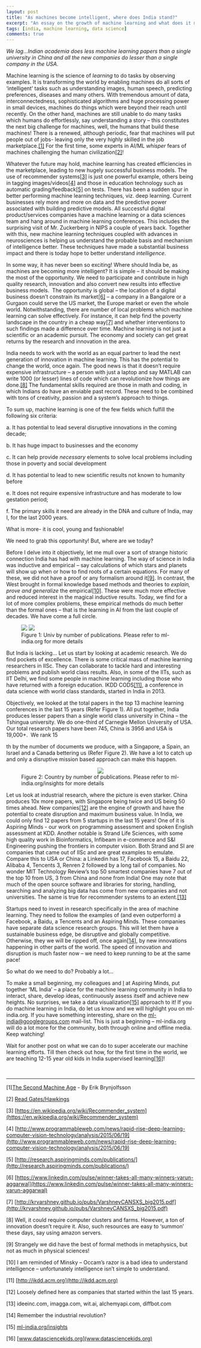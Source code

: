 ```yaml
---
layout: post
title: "As machines become intelligent, where does India stand?"
excerpt: "An essay on the growth of machine learning and what does it mean for India"
tags: [india, machine learning, data science]
comments: true
---
```


_We lag…Indian academia does less machine learning papers than a single
university in China and all the new companies do lesser than a single company
in the USA._

Machine learning is the science of _learning_ to do tasks by observing
examples. It is transforming the world by enabling machines do all sorts of
‘intelligent’ tasks such as understanding images, human speech, predicting
preferences, diseases and many others. With tremendous amount of data, interconnectedness,
sophisticated algorithms and huge processing power in small devices, machines
do things which were beyond their reach until recently. On the other hand, machines are still unable
to do many tasks which humans do effortlessly, say understanding a story – this
constitutes the next big challenge for machines, well, the humans that build
these machines! There is a renewed, although periodic, fear that machines will
put people out of jobs- leaving only the very highly skilled in the job marketplace.[[1]](#_ftn1) For
the first time, some experts in AI/ML _whisper_ fears of machines
challenging the human civilization[[2]](#_ftn2)!

Whatever the future may hold, machine learning has created efficiencies in
the marketplace, leading to new hugely successful business models. The use of
recommender systems[[3]](#_ftn3) is
just one powerful example, others being in tagging images/videos[[4]](#_ftn4)
and those in education technology such as automatic grading/feedback[[5]](#_ftn5)
on tests. There has been a sudden spur in better performing machine learning
techniques, viz. deep learning. Current businesses rely more and more on data
and the predictive power associated with building predictive models. All
successful digital product/services companies have a machine learning or a data
sciences team and hang around in machine learning conferences. This includes
the surprising visit of Mr. Zuckerberg in NIPS a couple of years back. Together
with this, new machine learning techniques coupled with advances in
neurosciences is helping us understand the probable basis and mechanism of
intelligence better. These techniques have made a substantial business impact
and there is today hope to better understand _intelligence_.

In some way, it has never been so exciting! Where should India be, as
machines are becoming more intelligent? It is simple – it should be making the
most of the opportunity. We need to participate and contribute in high quality
research, innovation and also convert new results into effective business
models.  The opportunity is global – the
location of a digital business doesn’t constrain its market[[6]](#_ftn6)
– a company in a Bangalore or a Gurgaon could serve the US market, the Europe market or even the whole
world. Notwithstanding, there are number of local problems which machine learning can
solve effectively. For instance, it can help find the poverty landscape in the
country in a cheap way[[7]](#_ftn7) and whether interventions to such findings made
a difference over time. Machine learning is not just a scientific or an
academic pursuit. The economy and society can get great returns by the research
and innovation in the area.

India needs to work with the world as an equal partner to lead the next
generation of innovation in machine learning. This has the potential to change the world,
once again.
The good news is that it doesn’t require expensive infrastructure – a person
with just a laptop and say MATLAB can write 1000 (or lesser) lines of code
which can revolutionize how things are done.[[8]](#_ftn8)
The fundamental skills required are those in math and coding, in which Indians
do have an enviable past record. These need to be combined with tons of creativity, passion and a system’s
approach to things.

To sum up, machine learning is one
of the few fields which fulfill the following six criteria: 

a. It has potential to lead several
disruptive innovations in the coming decade; 

b. It has huge impact to businesses
and the economy 

c. It can help provide _necessary_
elements to solve local problems including those in poverty and social
development

d. It has potential to lead to new
scientific results not known to humanity before

e. It does not require expensive
infrastructure and has moderate to low gestation period;

f. The primary skills it need are
already in the DNA and culture of India, may I, for the last 2000 years. 

What is more- it is cool, young and fashionable!

We need to grab this opportunity! But, where are we today?

Before I delve into it objectively, let me mull over a sort of strange historic
connection India has had with machine learning. The way of science in India was
inductive and empirical – say calculations of which stars and planets will show
up when or how to find roots of a certain equations. For many of these, we did
not have a proof or any formalism around it[[9]](#_ftn9).
In contrast, the West brought in formal knowledge based methods and theories to
_explain, prove _and_ generalize_ the empirical[[10]](#_ftn10).
These were much more effective and reduced interest in the magical inductive
results. Today, we find for a lot of more complex problems, these empirical
methods do much better than the formal ones – that is the learning in AI from
the last couple of decades. We have come a full circle.

<figure>
    <a href="/images/unis overall.png"><img src="/images/unis overall.png"></a>
    <a href="/images/unis India.png"><img src="/images/unis India.png"></a>
    <figcaption>Figure 1: Univ by number of publications. Please refer to ml-india.org for
more details</figcaption>
</figure>



But India is lacking… Let us start by looking at academic research. We do find
pockets of excellence. There is some critical mass of machine learning
researchers in IISc. They can collaborate to tackle hard and interesting
problems and publish world class results. Also, in some of the IITs, such as
IIT Delhi, we find some people in machine learning including those who have
returned with a foreign education. IKDD CODS[[11]](#_ftn11),
a conference in data science with world class standards, started in India in 2013.

Objectively, we looked at the total papers in the top 13 machine learning
conferences in the last 15 years (Refer Figure 1). All put together, India
produces lesser papers than a single world class university in China – the Tshingua university. We
do one-third of Carnegie Mellon University of USA. Our total research papers
have been 745, China is 3956 and USA is 19,000+.  We rank 15

th by the number of
documents we produce, with a Singapore, a Spain, an Israel and a Canada bettering
us (Refer Figure 2). We have a lot to catch up and only a disruptive mission
based approach can make this happen.

<figure>
    <a href="/images/countries.png"><center><img src="/images/countries.png"></center></a>
    <figcaption>Figure 2: Country by number of publications. Please refer to ml-india.org/insights  
for more details</figcaption>
</figure>



Let us look at industrial research, where the picture is even starker. China
produces 10x more papers, with Singapore being twice and US being 50 times
ahead. New companies[[12]](#_ftn12)
are the engine of growth and have the potential to create disruption and maximum
business value. In India, we could only find 12 papers from 5 startups in the
last 15 years! One of it is Aspiring Minds - our work on programming assessment
and spoken English assessment at KDD. Another notable is Strand Life Sciences,
with some high quality work in Bioinformatics, Infibeam in e-commerce and S&I
Engineering pushing the frontiers in computer vision. Both Strand and SI are
companies that came out of IISc and are great examples to emulate. Compare this
to USA or China: a Linkedin has 17, Facebook 15, a Baidu 22, Alibaba 4,
Tencents 3, Renren 2 followed by a long tail of companies. No wonder MIT
Technology Review’s top 50 smartest companies have 7 out of the top 10 from US,
3 from China and none from India! One may note that much of the open source
software and libraries for storing, handling, searching and analyzing big data
has come from new companies and not universities. The same is true for recommender
systems to an extent.[[13]](#_ftn13)

Startups need to invest in research specifically in the area of machine
learning. They need to follow the examples of (and even outperform)
a Facebook, a Baidu, a Tencents and an Aspiring Minds. These companies have separate data
science research groups. This will let them have a sustainable business edge,
be disruptive and globally competitive. Otherwise, they we will be ripped off,
once again[[14]](#_ftn14), by
new innovations happening in other parts of the world. The speed of innovation
and disruption is much faster now – we need to keep running to be at the same pace!

So what do we need to do? Probably a lot… 

To make a small beginning, my colleagues and [I]() at Aspiring Minds, put together ‘ML India’ – a place for the machine learning
community in India to interact, share, develop ideas, continuously assess
itself and achieve new heights. No surprises, we take a data visualization[[15]](#_ftn15)
approach to it! If you do machine learning in India, do let us know and we will
highlight you on ml-india.org. If you have something interesting, share on the [ml-india@googlegroups.com](mailto:ml-india@googlegroups.com)
mail-list. This is just a beginning – ml-india.org will do a lot more for the
community, both through online and offline media. Keep watching!

Wait for another post on what we can do to super accelerate our machine
learning efforts. Till then check out how, for the first time in the world, we
are teaching 12-15 year old kids in India supervised learning[[16]](#_ftn16)!

 


* * *

[1]<a markdown="0" name="_ftn1"></a>[The Second Machine Age](http://secondmachineage.com) - By Erik
Brynjolfsson‎

[2]<a markdown="0" name="_ftn2"></a>
[Read Gates/Hawkings](https://www.washingtonpost.com/news/the-switch/wp/2015/01/28/bill-gates-on-dangers-of-artificial-intelligence-dont-understand-why-some-people-are-not-concerned/)

[3]<a markdown="0" name="_ftn3"></a>
[https://en.wikipedia.org/wiki/Recommender_system](https://en.wikipedia.org/wiki/Recommender_system)

[4]<a markdown="0" name="_ftn4"></a>
[http://www.programmableweb.com/news/rapid-rise-deep-learning-computer-vision-technology/analysis/2015/06/19](http://www.programmableweb.com/news/rapid-rise-deep-learning-computer-vision-technology/analysis/2015/06/19)

[5]<a markdown="0" name="_ftn5"></a>
[http://research.aspiringminds.com/publications/](http://research.aspiringminds.com/publications/)

[6]<a markdown="0" name="_ftn6"></a>
[https://www.linkedin.com/pulse/winner-takes-all-many-winners-varun-aggarwal](https://www.linkedin.com/pulse/winner-takes-all-many-winners-varun-aggarwal)

[7]<a markdown="0" name="_ftn7"></a>
[http://krvarshney.github.io/pubs/VarshneyCANSXS_big2015.pdf](http://krvarshney.github.io/pubs/VarshneyCANSXS_big2015.pdf)

[8]<a markdown="0" name="_ftn8"></a>
Well, it could require computer clusters and farms. However, a ton of
innovation doesn’t require it. Also, such resources are easy to ‘summon’ these
days, say using amazon servers.

[9]<a markdown="0" name="_ftn9"></a>
Strangely we did have the best of formal methods in metaphysics, but not as
much in physical sciences!

[10]<a markdown="0" name="_ftn10"></a>
I am reminded of Minsky – Occam’s razor is a bad idea to understand
intelligence – unfortunately intelligence isn’t simple to understand.

[11]<a markdown="0" name="_ftn11"></a>
[http://ikdd.acm.org](http://ikdd.acm.org)

[12]<a markdown="0" name="_ftn12"></a>
Loosely defined here as companies that started within the last 15 years.

[13]<a markdown="0" name="_ftn13"></a>
ideeinc.com, imagga.com, wit.ai, alchemyapi.com, diffbot.com

[14]<a markdown="0" name="_ftn14"></a>
Remember the industrial revolution?

[15]<a markdown="0" name="_ftn15"></a>
[ml-india.org/insights](ml-india.org/insights) 

[16]<a markdown="0" name="_ftn16"></a>
[www.datasciencekids.org](www.datasciencekids.org)